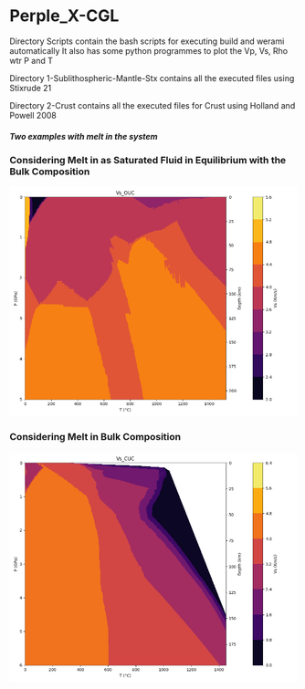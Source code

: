 # Perple_X-CGL


Directory Scripts contain the bash scripts for executing build and werami automatically
It also has some python programmes to plot the Vp, Vs, Rho wtr P and T


Directory 1-Sublithospheric-Mantle-Stx contains all the executed files using Stixrude 21


Directory 2-Crust contains all the executed files for Crust using Holland and Powell 2008

##### **Two examples with melt in the system**

### **Considering Melt in as Saturated Fluid in Equilibrium with the Bulk Composition**
![Considering Melt in as saturated fluid in equilibrium with the Bulk Composition](./plots/Vs_OUC.png)

### **Considering Melt in Bulk Composition**
![Considering Melt in Bulk Composition](./plots/Vs_CUC.png)

